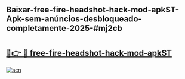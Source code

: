## Baixar-free-fire-headshot-hack-mod-apkST-Apk-sem-anúncios-desbloqueado-completamente-2025-#mj2cb

# <h2><a href="https://ainizakaria.my?title=free-fire-headshot-hack-mod-apkST&ref=22M">🔗👉 🔴 free-fire-headshot-hack-mod-apkST</a></h2>

[![acn](https://github.com/user-attachments/assets/0f9c940e-d8b0-45ae-aac7-cd30a18b3e1c)](https://ainizakaria.my?title=free-fire-headshot-hack-mod-apkST&ref=22M)

